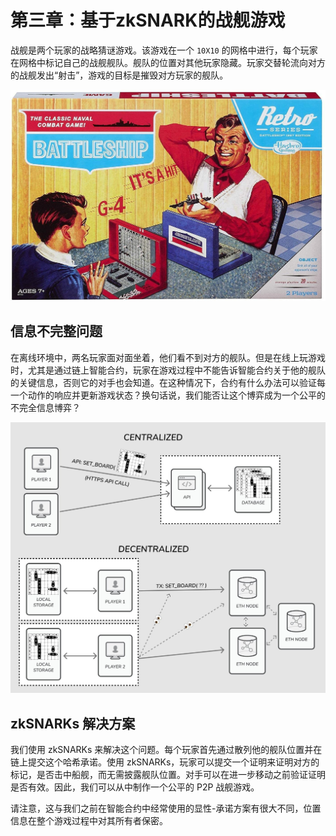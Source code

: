 # 第三章：基于zkSNARK的战舰游戏


战舰是两个玩家的战略猜谜游戏。该游戏在一个 `10X10` 的网格中进行，每个玩家在网格中标记自己的战舰舰队。舰队的位置对其他玩家隐藏。玩家交替轮流向对方的战舰发出“射击”，游戏的目标是摧毁对方玩家的舰队。

<img src="https://github.com/sCrypt-Inc/image-hosting/blob/master/learn-scrypt-courses/course-02/02.jpeg?raw=true" width="600">


## 信息不完整问题

在离线环境中，两名玩家面对面坐着，他们看不到对方的舰队。但是在线上玩游戏时，尤其是通过链上智能合约，玩家在游戏过程中不能告诉智能合约关于他的舰队的关键信息，否则它的对手也会知道。在这种情况下，合约有什么办法可以验证每一个动作的响应并更新游戏状态？换句话说，我们能否让这个博弈成为一个公平的不完全信息博弈？

<img src="https://github.com/sCrypt-Inc/image-hosting/blob/master/learn-scrypt-courses/course-02/10.jpeg?raw=true" width="600">

## zkSNARKs 解决方案

我们使用 zkSNARKs 来解决这个问题。每个玩家首先通过散列他的舰队位置并在链上提交这个哈希承诺。使用 zkSNARKs，玩家可以提交一个证明来证明对方的标记，是否击中船舰，而无需披露舰队位置。对手可以在进一步移动之前验证证明是否有效。因此，我们可以从中制作一个公平的 P2P 战舰游戏。

请注意，这与我们之前在智能合约中经常使用的显性-承诺方案有很大不同，位置信息在整个游戏过程中对其所有者保密。